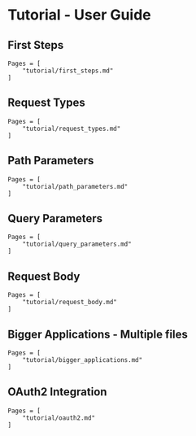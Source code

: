 # Tutorial - User Guide

## First Steps
```@contents
Pages = [
    "tutorial/first_steps.md"
]
```

## Request Types
```@contents
Pages = [
    "tutorial/request_types.md"
]
```

## Path Parameters
```@contents
Pages = [
    "tutorial/path_parameters.md"
]
```

## Query Parameters
```@contents
Pages = [
    "tutorial/query_parameters.md"
]
```

## Request Body
```@contents
Pages = [
    "tutorial/request_body.md"
]
```

## Bigger Applications - Multiple files
```@contents
Pages = [
    "tutorial/bigger_applications.md"
]
```

## OAuth2 Integration
```@contents
Pages = [
    "tutorial/oauth2.md"
]
```